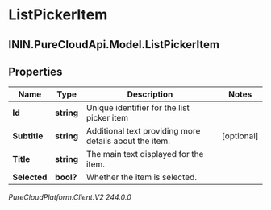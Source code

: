 # ListPickerItem

## ININ.PureCloudApi.Model.ListPickerItem

## Properties

|Name | Type | Description | Notes|
|------------ | ------------- | ------------- | -------------|
| **Id** | **string** | Unique identifier for the list picker item | |
| **Subtitle** | **string** | Additional text providing more details about the item. | [optional] |
| **Title** | **string** | The main text displayed for the item. | |
| **Selected** | **bool?** | Whether the item is selected. | |



_PureCloudPlatform.Client.V2 244.0.0_
